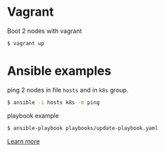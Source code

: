 
# Vagrant
Boot 2 nodes with vagrant
```bash
$ vagrant up
```

# Ansible examples
ping 2 nodes in file `hosts` and in `k8s` group.
```bash
$ ansible -i hosts k8s -m ping
```

playbook example
```bash
$ ansible-playbook playbooks/update-playbook.yaml
```

[Learn more](https://github.dev/tresnax/tutorial-ansible?tab=readme-ov-file)
